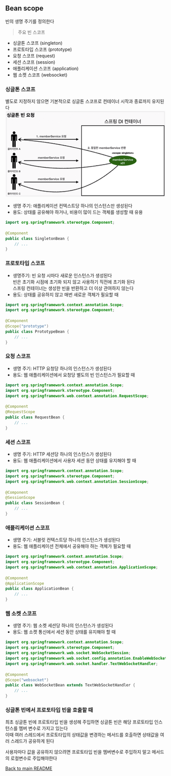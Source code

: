 ## Bean scope
빈의 생명 주기를 정의한다

> 주요 빈 스코프

- 싱글톤 스코프 (singleton)
- 프로토타입 스코프 (prototype)
- 요청 스코프 (request)
- 세션 스코프 (session)
- 애플리케이션 스코프 (application)
- 웹 소켓 스코프 (websocket)

### 싱글톤 스코프
별도로 지정하지 않으면 기본적으로 싱글톤 스코프로 컨테이너 시작과 종료까지 유지된다
![img_5.png](img_5.png)
- 생명 주기: 애플리케이션 컨텍스트당 하나의 인스턴스만 생성된다
- 용도: 상태를 공유해야 하거나, 비용이 많이 드는 객체를 생성할 때 유용<br>
```java
import org.springframework.stereotype.Component;

@Component
public class SingletonBean {
    // ...
}
```
### 프로토타입 스코프
- 생명주기: 빈 요청 시마다 새로운 인스턴스가 생성된다<br>
  빈은 초기화 시점에 초기화 되지 않고 사용하기 직전에 초기화 된다<br>
  스프링 컨테이너는 생성한 빈을 반환하고 더 이상 관여하지 않는다
- 용도: 상태를 공유하지 않고 매번 새로운 객체가 필요할 때<br>
```java
import org.springframework.context.annotation.Scope;
import org.springframework.stereotype.Component;

@Component
@Scope("prototype")
public class PrototypeBean {
    // ...
}
```

### 요청 스코프
- 생명 주기: HTTP 요청당 하나의 인스턴스가 생성된다
- 용도: 웹 애플리케이션에서 요청당 별도의 빈 인스턴스가 필요할 때
```java
import org.springframework.context.annotation.Scope;
import org.springframework.stereotype.Component;
import org.springframework.web.context.annotation.RequestScope;

@Component
@RequestScope
public class RequestBean {
    // ...
}
```
### 세션 스코프
- 생명 주기: HTTP 세션당 하나의 인스턴스가 생성된다
- 용도: 웹 애플리케이션에서 사용자 세션 동안 상태를 유지해야 할 때
```java
import org.springframework.context.annotation.Scope;
import org.springframework.stereotype.Component;
import org.springframework.web.context.annotation.SessionScope;

@Component
@SessionScope
public class SessionBean {
    // ...
}
```
### 애플리케이션 스코프
- 생명 주기: 서블릿 컨텍스트당 하나의 인스턴스가 생성된다
- 용도: 웹 애플리케이션 전체에서 공유해야 하는 객체가 필요할 때
```java
import org.springframework.context.annotation.Scope;
import org.springframework.stereotype.Component;
import org.springframework.web.context.annotation.ApplicationScope;

@Component
@ApplicationScope
public class ApplicationBean {
    // ...
}
```

### 웹 소켓 스코프
- 생명 주기: 웹 소켓 세션당 하나의 인스턴스가 생성된다
- 용도: 웹 소켓 통신에서 세션 동안 상태를 유지해야 할 때
```java
import org.springframework.context.annotation.Scope;
import org.springframework.stereotype.Component;
import org.springframework.web.socket.WebSocketSession;
import org.springframework.web.socket.config.annotation.EnableWebSocket;
import org.springframework.web.socket.handler.TextWebSocketHandler;

@Component
@Scope("websocket")
public class WebSocketBean extends TextWebSocketHandler {
    // ...
}
```

### 싱글톤 빈에서 프로토타입 빈을 호출할 때
최초 싱글톤 빈에 프로토타입 빈을 생성헤 주입하면 싱글톤 빈은 해당 프로토타입 인스턴스를 멤버 변수로 가지고 있는다<br>
이때 여러 스레드에서 프로토타입의 상태값을 변경하는 메서드를 호출하면 상태값을 여러 스레드가 공유하게 된다

사용자마다 값을 공유하지 않으려면 프로토타입 빈을 멤버변수로 주입하지 말고 메서드의 로컬변수로 주입해야한다







[Back to main README](../README.md)